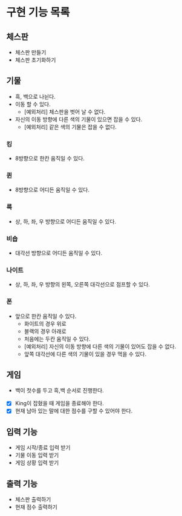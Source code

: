 # 구현 기능 목록

## 체스판

- 체스판 만들기
- 체스판 초기화하기

## 기물

- 흑, 백으로 나뉜다.
- 이동 할 수 있다.
    - [예외처리] 체스판을 벗어 날 수 없다.
- 자신의 이동 방향에 다른 색의 기물이 있으면 잡을 수 있다.
    - [예외처리] 같은 색의 기물은 잡을 수 없다.

### 킹

- 8방향으로 한칸 움직일 수 있다.

### 퀸

- 8방향으로 어디든 움직일 수 있다.

### 룩

- 상, 하, 좌, 우 방향으로 어디든 움직일 수 있다.

### 비숍

- 대각선 방향으로 어디든 움직일 수 있다.

### 나이트

- 상, 하, 좌, 우 방향의 왼쪽, 오른쪽 대각선으로 점프할 수 있다.

### 폰

- 앞으로 한칸 움직일 수 있다.
    - 화이트의 경우 위로
    - 블랙의 경우 아래로
    - 처음에는 두칸 움직일 수 있다.
    - [예외처리] 자신의 이동 방향에 다른 색의 기물이 있어도 잡을 수 없다.
    - 앞쪽 대각선에 다른 색의 기물이 있을 경우 먹을 수 있다.

## 게임

- 백이 첫수를 두고 흑,백 순서로 진행한다.
- [x] King이 잡혔을 때 게임을 종료해야 한다.
- [x] 현재 남아 있는 말에 대한 점수를 구할 수 있어야 한다.

## 입력 기능

- 게임 시작/종료 입력 받기
- 기물 이동 입력 받기
- 게임 상황 입력 받기

## 출력 기능

- 체스판 출력하기
- 현재 점수 출력하기
